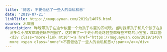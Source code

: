 ```yaml
---
title: '博客: 不要低估了一些人的自私和恶'
date: '2019-07-21'
linkTitle: https://muguayuan.com/2019/14076.html
source: 木瓜园
description: 昨晚带孩子在迪卡侬里一个为孩子布置的区域玩，当时我家孩子和几个孩子在排队玩那个圆圆的小蹦床，期间过来一个身着黑色T恤5-6岁左右的小男孩，这个小男孩也想玩蹦床，一个约莫50岁的妇人拎着黑T恤男孩强行挤上蹦床。见这个妇人看上去比较粗鲁，赶忙招呼孩子玩别的。
  没多久小朋友都跑去玩呼啦圈了，这时来了一个更小的走路甚至都有些不稳的小宝宝，难以置信的一幕发生了，小宝宝握着呼啦圈探着身子冲向了黑色T恤男孩，呼 &#8230;
  <div class="more-link mt10"><a href="https://muguayuan.com/2019/14076.html">Read
  more <span class="none">不要低估了一些人的自私和恶</span></a></div>
---
```

